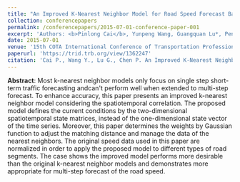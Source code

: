 ```yaml
---
title: "An Improved K-Nearest Neighbor Model for Road Speed Forecast Based On Spatiotemporal Correlation"
collection: conferencepapers
permalink: /conferencepapers/2015-07-01-conference-paper-001
excerpt: 'Authors: <b>Pinlong Cai</b>, Yunpeng Wang, Guangquan Lu*, Peng Chen'
date: 2015-07-01
venue: '15th COTA International Conference of Transportation Professionals'
paperurl: 'https://trid.trb.org/view/1362247'
citation: 'Cai P., Wang Y., Lu G., Chen P. An Improved K-Nearest Neighbor Model for Road Speed Forecast Based On Spatiotemporal Correlation. 15th COTA International Conference of Transportation Professionals, 2015.'
---
```



**Abstract**: Most k-nearest neighbor models only focus on single step short-term traffic forecasting andcan't perform well when extended to multi-step forecast. To enhance accuracy, this paper presents an improved k-nearest neighbor model considering the spatiotemporal correlation. The proposed model defines the current conditions by the two-dimensional spatiotemporal state matrices, instead of the one-dimensional state vector of the time series. Moreover, this paper determines the weights by Gaussian function to adjust the matching distance and manage the data of the nearest neighbors. The original speed data used in this paper are normalized in order to apply the proposed model to different types of road segments. The case shows the improved model performs more desirable than the original k-nearest neighbor models and demonstrates more appropriate for multi-step forecast of the road speed.
